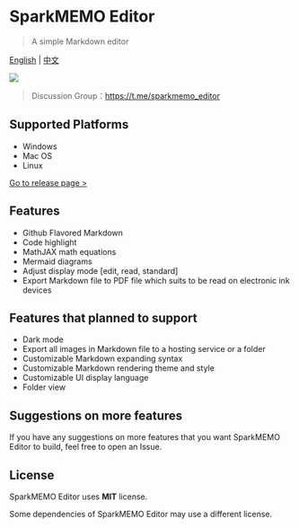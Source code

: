 # SparkMEMO Editor
> A simple Markdown editor

[English](README_en.md) | [中文](README.md)

![](demo/demo.png)

> Discussion Group：<https://t.me/sparkmemo_editor>

## Supported Platforms
- Windows
- Mac OS
- Linux

[Go to release page >](https://github.com/sparkmemo/editor/releases)

## Features
- Github Flavored Markdown
- Code highlight
- MathJAX math equations
- Mermaid diagrams
- Adjust display mode [edit, read, standard]
- Export Markdown file to PDF file which suits to be read on electronic ink devices

## Features that planned to support
- Dark mode
- Export all images in Markdown file to a hosting service or a folder
- Customizable Markdown expanding syntax
- Customizable Markdown rendering theme and style
- Customizable UI display language
- Folder view

## Suggestions on more features
If you have any suggestions on more features that you want SparkMEMO Editor to build, feel free to open an Issue.

## License
SparkMEMO Editor uses **MIT** license.

Some dependencies of SparkMEMO Editor may use a different license.
